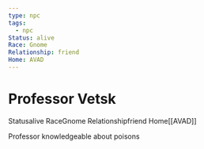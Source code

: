 ```yaml
---
type: npc
tags:
  - npc
Status: alive
Race: Gnome
Relationship: friend
Home: AVAD
---
```


# Professor Vetsk
<span class="dataview inline-field"><span class="inline-field-key">Status</span><span class="inline-field-value">alive</span></span>
<span class="dataview inline-field"><span class="inline-field-key">Race</span><span class="inline-field-value">Gnome</span></span>
<span class="dataview inline-field"><span class="inline-field-key">Relationship</span><span class="inline-field-value">friend</span></span>
<span class="dataview inline-field"><span class="inline-field-key">Home</span><span class="inline-field-value">[[AVAD]]</span></span>

Professor knowledgeable about poisons
